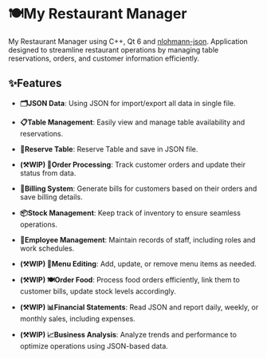 
# 🍽️My Restaurant Manager

  

My Restaurant Manager using C++, Qt 6 and [nlohmann-json](https://github.com/nlohmann/json). Application designed to streamline restaurant operations by managing table reservations, orders, and customer information efficiently.

  

## ✨Features

-  **🗂️JSON Data**: Using JSON for import/export all data in single file.

-  **📋Table Management**: Easily view and manage table availability and reservations.

-  **📲Reserve Table**: Reserve Table and save in JSON file.

-  **(⚒️WIP) 🛒Order Processing**: Track customer orders and update their status from data.

-  **📃Billing System**: Generate bills for customers based on their orders and save billing details.

-  **📦Stock Management**: Keep track of inventory to ensure seamless operations.

-  **👥Employee Management**: Maintain records of staff, including roles and work schedules.

-  **(⚒️WIP) 📖Menu Editing**: Add, update, or remove menu items as needed.

-  **(⚒️WIP) 🍽️Order Food**: Process food orders efficiently, link them to customer bills, update stock levels accordingly.

-  **(⚒️WIP) 📊Financial Statements**: Read JSON and report daily, weekly, or monthly sales, including expenses.

-  **(⚒️WIP) 📈Business Analysis**: Analyze trends and performance to optimize operations using JSON-based data.
